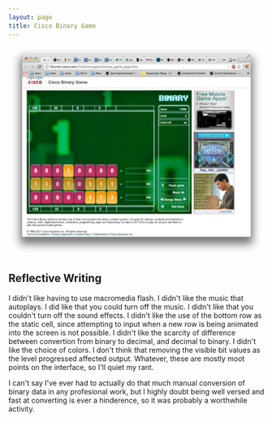 ```yaml
---
layout: page
title: Cisco Binary Game
---
```


![I got to level 6](level-6.png "I got level 6")

## Reflective Writing

I didn't like having to use macromedia flash. I didn't like the music that autoplays. I did like that you could turn off the music. I didn't like that you couldn't turn off the sound effects. I didn't like the use of the bottom row as the static cell, since attempting to input when a new row is being animated into the screen is not possible. I didn't like the scarcity of difference between convertion from binary to decimal, and decimal to binary. I didn't like the choice of colors. I don't think that removing the visible bit values as the level progressed affected output. Whatever, these are mostly moot points on the interface, so I'll quiet my rant.

I can't say I've ever had to actually do that much manual conversion of binary data in any profesional work, but I highly doubt being well versed and fast at converting is ever a hinderence, so it was probably a worthwhile activity.